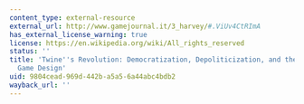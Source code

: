 ```yaml
---
content_type: external-resource
external_url: http://www.gamejournal.it/3_harvey/#.ViUv4CtRImA
has_external_license_warning: true
license: https://en.wikipedia.org/wiki/All_rights_reserved
status: ''
title: 'Twine''s Revolution: Democratization, Depoliticization, and the Queering of
  Game Design'
uid: 9804cead-969d-442b-a5a5-6a44abc4bdb2
wayback_url: ''
---
```

